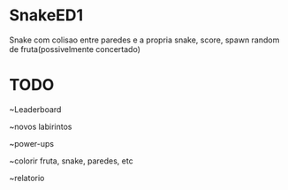 # SnakeED1

Snake com colisao entre paredes e a propria snake, score, spawn random de fruta(possivelmente concertado)

# TODO

~Leaderboard

~novos labirintos

~power-ups

~colorir fruta, snake, paredes, etc

~relatorio
